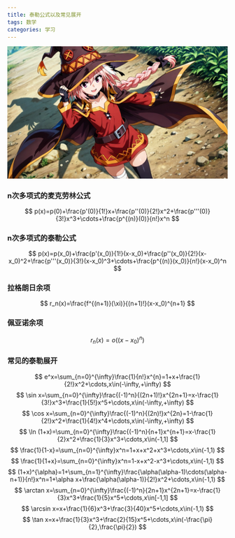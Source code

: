 ```yaml
---
title: 泰勒公式以及常见展开
tags: 数学
categories: 学习
---
```


![](Post13/1.jpg)
<!-- more -->


### n次多项式的麦克劳林公式
$$
p(x)=p(0)+\frac{p'(0)}{1!}x+\frac{p''(0)}{2!}x^2+\frac{p'''(0)}{3!}x^3+\cdots+\frac{p^{(n)}(0)}{n!}x^n
$$

### n次多项式的泰勒公式
$$
p(x)=p(x_0)+\frac{p'(x_0)}{1!}(x-x_0)+\frac{p''(x_0)}{2!}(x-x_0)^2+\frac{p'''(x_0)}{3!}(x-x_0)^3+\cdots+\frac{p^{(n)}(x_0)}{n!}(x-x_0)^n
$$

### 拉格朗日余项
$$
r_n(x)=\frac{f^{(n+1)}(\xi)}{(n+1)!}(x-x_0)^{n+1}
$$

### 佩亚诺余项
$$
r_n(x)=o((x-x_0)^n)
$$

### 常见的泰勒展开
$$
e^x=\sum_{n=0}^{\infty}\frac{1}{n!}x^{n}=1+x+\frac{1}{2!}x^2+\cdots,x\in(-\infty,+\infty)
$$
$$
\sin x=\sum_{n=0}^{\infty}\frac{(-1)^n}{(2n+1)!}x^{2n+1}=x-\frac{1}{3!}x^3+\frac{1}{5!}x^5+\cdots,x\in(-\infty,+\infty)
$$
$$
\cos x=\sum_{n=0}^{\infty}\frac{(-1)^n}{(2n)!}x^{2n}=1-\frac{1}{2!}x^2+\frac{1}{4!}x^4+\cdots,x\in(-\infty,+\infty)
$$
$$
\ln (1+x)=\sum_{n=0}^{\infty}\frac{(-1)^n}{n+1}x^{n+1}=x-\frac{1}{2}x^2+\frac{1}{3}x^3+\cdots,x\in(-1,1]
$$
$$
\frac{1}{1-x}=\sum_{n=0}^{\infty}x^n=1+x+x^2+x^3+\cdots,x\in(-1,1)
$$
$$
\frac{1}{1+x}=\sum_{n=0}^{\infty}x^n=1-x+x^2-x^3+\cdots,x\in(-1,1)
$$
$$
(1+x)^{\alpha}=1+\sum_{n=1}^{\infty}\frac{\alpha(\alpha-1)\cdots(\alpha-n+1)}{n!}x^n=1+\alpha x+\frac{\alpha(\alpha-1)}{2!}x^2+\cdots,x\in(-1,1)
$$
$$
\arctan x=\sum_{n=0}^{\infty}\frac{(-1)^n}{2n+1}x^{2n+1}=x-\frac{1}{3}x^3+\frac{1}{5}x^5+\cdots,x\in[-1,1]
$$
$$
\arcsin x=x+\frac{1}{6}x^3+\frac{3}{40}x^5+\cdots,x\in(-1,1)
$$
$$
\tan x=x+\frac{1}{3}x^3+\frac{2}{15}x^5+\cdots,x\in(-\frac{\pi}{2},\frac{\pi}{2})
$$
